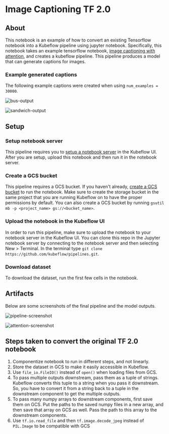 # Image Captioning TF 2.0

## About
This notebook is an example of how to convert an existing Tensorflow notebook into a Kubeflow pipeline using jupyter notebook.  Specifically, this notebook takes an example tensorflow notebook, [image captioning with attention](https://colab.sandbox.google.com/github/tensorflow/docs/blob/master/site/en/r2/tutorials/text/image_captioning.ipynb), and creates a kubeflow pipeline.  This pipeline produces a model that can generate captions for images.

### Example generated captions
The following example captions were created when using `num_examples = 30000`.

![bus-output](https://user-images.githubusercontent.com/17008638/61419442-17989a00-a8b3-11e9-9ab3-a5a304ff96d0.PNG)

![sandwich-output](https://user-images.githubusercontent.com/17008638/61419487-44e54800-a8b3-11e9-9b7f-68ccc970c10d.PNG)

## Setup

### Setup notebook server
This pipeline requires you to [setup a notebook server](https://www.kubeflow.org/docs/notebooks/setup/) in the Kubeflow UI.  After you are setup, upload this notebook and then run it in the notebook server.

### Create a GCS bucket
This pipeline requires a GCS bucket.  If you haven't already, [create a GCS bucket](https://cloud.google.com/storage/docs/creating-buckets) to run the notebook.  Make sure to create the storage bucket in the same project that you are running Kubeflow on to have the proper permissions by default.  You can also create a GCS bucket by running `gsutil mb -p <project_name> gs://<bucket_name>`.

### Upload the notebook in the Kubeflow UI
In order to run this pipeline, make sure to upload the notebook to your notebook server in the Kubeflow UI.  You can clone this repo in the Jupyter notebook server by connecting to the notebook server and then selecting New > Terminal.  In the terminal type `git clone https://github.com/kubeflow/pipelines.git`.

### Download dataset
To download the dataset, run the first few cells in the notebook.

## Artifacts
Below are some screenshots of the final pipeline and the model outputs.

![pipeline-screenshot](https://user-images.githubusercontent.com/17008638/61160416-41694f80-a4b4-11e9-9317-5a92f625c173.png)

![attention-screenshot](https://user-images.githubusercontent.com/17008638/61160441-59d96a00-a4b4-11e9-809b-f3df7cbe0dae.PNG)

## Steps taken to convert the original TF 2.0 notebook
1. Componentize notebook to run in different steps, and not linearly.
2. Store the dataset in GCS to make it easily accessible in Kubeflow.
3. Use `file_io.FileIO()` instead of `open()` when loading files from GCS.
4. To pass multiple outputs downstream, pass them as a tuple of strings. Kubeflow converts this tuple to a string when you pass it downstream. So, you have to convert it from a string back to a tuple in the downstream component to get the multiple outputs.
5. To pass many numpy arrays to downstream components, first save them on GCS.  Put the paths to the saved numpy files in a new array, and then save that array on GCS as well.  Pass the path to this array to the downstream components.
6. Use `tf.io.read_file` and then `tf.image.decode_jpeg` instead of `PIL.Image` to be compatible with GCS